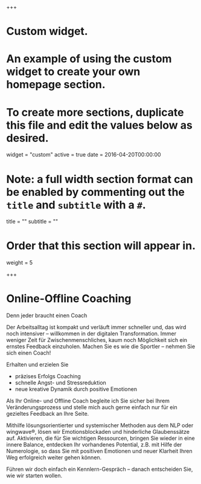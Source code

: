 +++
# Custom widget.
# An example of using the custom widget to create your own homepage section.
# To create more sections, duplicate this file and edit the values below as desired.
widget = "custom"
active = true
date = 2016-04-20T00:00:00

# Note: a full width section format can be enabled by commenting out the `title` and `subtitle` with a `#`.
title = ""
subtitle = ""

# Order that this section will appear in.
weight = 5

+++

# Online-Offline Coaching

Denn jeder braucht einen Coach

Der Arbeitsalltag ist kompakt und verläuft immer schneller und, das wird noch intensiver – willkommen in der digitalen Transformation. Immer weniger Zeit für Zwischenmenschliches, kaum noch Möglichkeit sich ein ernstes Feedback einzuholen. Machen Sie es wie die Sportler – nehmen Sie sich einen Coach!

Erhalten und erzielen Sie

* präzises Erfolgs Coaching
* schnelle Angst- und Stressreduktion
* neue kreative Dynamik durch positive Emotionen

Als Ihr Online- und Offline Coach begleite ich Sie sicher bei Ihrem Veränderungsprozess und stelle mich auch gerne einfach nur für ein gezieltes Feedback an Ihre Seite.

Mithilfe lösungsorientierter und systemischer Methoden aus dem NLP oder wingwave®, lösen wir Emotionsblockaden und hinderliche Glaubenssätze auf. Aktivieren, die für Sie wichtigen Ressourcen, bringen Sie wieder in eine innere Balance, entdecken Ihr vorhandenes Potential, z.B. mit Hilfe der Numerologie, so dass Sie mit positiven Emotionen und neuer Klarheit Ihren Weg erfolgreich weiter gehen können.

Führen wir doch einfach ein Kennlern-Gespräch – danach entscheiden Sie, wie wir starten wollen.
